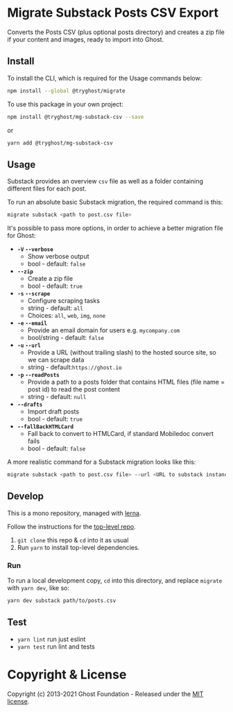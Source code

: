 # Migrate Substack Posts CSV Export

Converts the Posts CSV (plus optional posts directory) and creates a zip file if your content and images, ready to import into Ghost.


## Install

To install the CLI, which is required for the Usage commands below:

```sh
npm install --global @tryghost/migrate
```

To use this package in your own project:

```sh
npm install @tryghost/mg-substack-csv --save
```

or

```sh
yarn add @tryghost/mg-substack-csv
```


## Usage

Substack provides an overview `csv` file as well as a folder containing different files for each post.

To run an absolute basic Substack migration, the required command is this:

```sh
migrate substack <path to post.csv file>
```

It's possible to pass more options, in order to achieve a better migration file for Ghost:

- **`-V` `--verbose`** 
    - Show verbose output
    - bool - default: `false`        
- **`--zip`** 
    - Create a zip file
    - bool - default: `true`            
- **`-s` `--scrape`** 
    - Configure scraping tasks
    - string - default: `all` 
    - Choices: `all`, `web`, `img`, `none`            
- **`-e` `--email`** 
    - Provide an email domain for users e.g. `mycompany.com`
    - bool/string - default: `false`            
- **`-u` `--url`** 
    - Provide a URL (without trailing slash) to the hosted source site, so we can scrape data
    - string - default:`https://ghost.io` 
- **`-p` `--readPosts`** 
    - Provide a path to a posts folder that contains HTML files (file name = post id) to read the post content
    - string - default: `null`            
- **`--drafts`** 
    - Import draft posts
    - bool - default: `true`            
- **`--fallBackHTMLCard`** 
    - Fall back to convert to HTMLCard, if standard Mobiledoc convert fails
    - bool - default: `false`           

A more realistic command for a Substack migration looks like this:

```sh
migrate substack <path to post.csv file> --url <URL to substack instance> --readPosts <path to directory containing html files> --email <main author email> --drafts false
```


## Develop

This is a mono repository, managed with [lerna](https://lerna.js.org/).

Follow the instructions for the [top-level repo](https://github.com/TryGhost/migrate).
1. `git clone` this repo & `cd` into it as usual
2. Run `yarn` to install top-level dependencies.


### Run

To run a local development copy, `cd` into this directory, and replace `migrate` with `yarn dev`, like so:

```sh
yarn dev substack path/to/posts.csv
```


## Test

- `yarn lint` run just eslint
- `yarn test` run lint and tests


# Copyright & License

Copyright (c) 2013-2021 Ghost Foundation - Released under the [MIT license](LICENSE).
